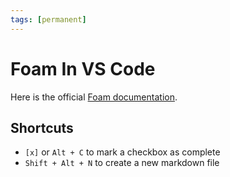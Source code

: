 ```yaml
---
tags: [permanent]
---
```


# Foam In VS Code

Here is the official [Foam documentation](https://foambubble.github.io/foam/#whats-in-a-foam).

## Shortcuts

- `[x]` or `Alt + C` to mark a checkbox as complete
- `Shift + Alt + N` to create a new markdown file
